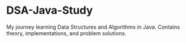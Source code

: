 # DSA-Java-Study
My journey learning Data Structures and Algorithms in Java. Contains theory, implementations, and problem solutions.
